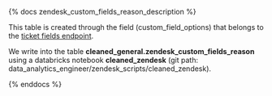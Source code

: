 {% docs zendesk_custom_fields_reason_description %}

This table is created through the field (custom_field_options) that belongs to the [ticket fields endpoint](https://developer.zendesk.com/api-reference/ticketing/tickets/ticket_fields/).

We write into the table **cleaned_general.zendesk_custom_fields_reason** using a databricks notebook **cleaned_zendesk** (git path: data_analytics_engineer/zendesk_scripts/cleaned_zendesk).

{% enddocs %}